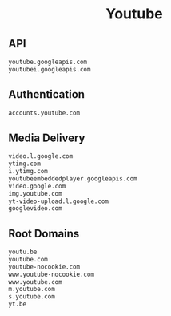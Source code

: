 


<h1 align="center">Youtube</h1>  


## API


```html
youtube.googleapis.com
youtubei.googleapis.com
```  


## Authentication


```html
accounts.youtube.com
```  


## Media Delivery


```html
video.l.google.com
ytimg.com
i.ytimg.com
youtubeembeddedplayer.googleapis.com
video.google.com
img.youtube.com
yt-video-upload.l.google.com
googlevideo.com
```  


## Root Domains


```html
youtu.be
youtube.com
youtube-nocookie.com
www.youtube-nocookie.com
www.youtube.com
m.youtube.com
s.youtube.com
yt.be
```  


